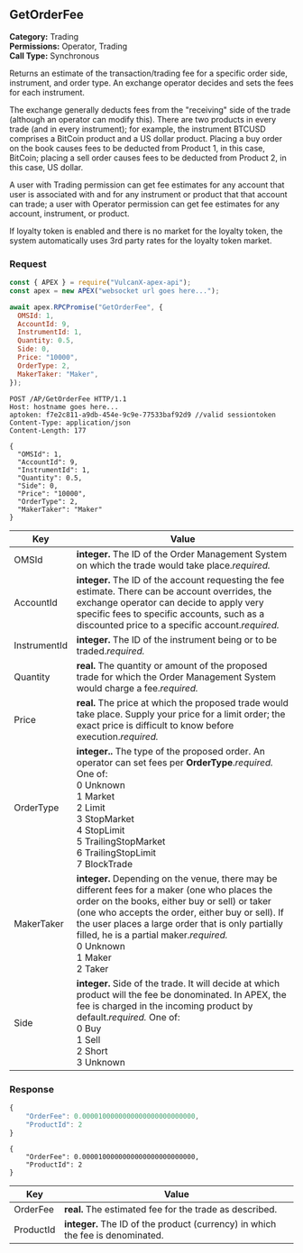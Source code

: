## GetOrderFee

**Category:** Trading<br />
**Permissions:** Operator, Trading<br />
**Call Type:** Synchronous

Returns an estimate of the transaction/trading fee for a specific order side, instrument, and order type. An exchange operator decides and sets the fees for each instrument.

The exchange generally deducts fees from the "receiving" side of the trade (although an operator can modify this). There are two products in every trade (and in every instrument); for example, the instrument BTCUSD comprises a BitCoin product and a US dollar product. Placing a buy order on the book causes fees to be deducted from Product 1, in this case, BitCoin; placing a sell order causes fees to be deducted from Product 2, in this case, US dollar.

A user with Trading permission can get fee estimates for any account that user is associated with and for any instrument or product that that account can trade; a user with Operator permission can get fee estimates for any account, instrument, or product.

If loyalty token is enabled and there is no market for the loyalty token, the system automatically uses 3rd party rates for the loyalty token market.

### Request

```javascript
const { APEX } = require("VulcanX-apex-api");
const apex = new APEX("websocket url goes here...");

await apex.RPCPromise("GetOrderFee", {
  OMSId: 1,
  AccountId: 9,
  InstrumentId: 1,
  Quantity: 0.5,
  Side: 0,
  Price: "10000",
  OrderType: 2,
  MakerTaker: "Maker",
});
```

```http
POST /AP/GetOrderFee HTTP/1.1
Host: hostname goes here...
aptoken: f7e2c811-a9db-454e-9c9e-77533baf92d9 //valid sessiontoken
Content-Type: application/json
Content-Length: 177

{
  "OMSId": 1,
  "AccountId": 9,
  "InstrumentId": 1,
  "Quantity": 0.5,
  "Side": 0,
  "Price": "10000",
  "OrderType": 2,
  "MakerTaker": "Maker"
}
```

| Key          | Value                                                                                                                                                                                                                                                                                                                                         |
| ------------ | --------------------------------------------------------------------------------------------------------------------------------------------------------------------------------------------------------------------------------------------------------------------------------------------------------------------------------------------- |
| OMSId        | **integer.** The ID of the Order Management System on which the trade would take place._required._                                                                                                                                                                                                                                            |
| AccountId    | **integer.** The ID of the account requesting the fee estimate. There can be account overrides, the exchange operator can decide to apply very specific fees to specific accounts, such as a discounted price to a specific account._required._                                                                                               |
| InstrumentId | **integer.** The ID of the instrument being or to be traded._required._                                                                                                                                                                                                                                                                       |
| Quantity     | **real.** The quantity or amount of the proposed trade for which the Order Management System would charge a fee._required._                                                                                                                                                                                                                   |
| Price        | **real.** The price at which the proposed trade would take place. Supply your price for a limit order; the exact price is difficult to know before execution._required._                                                                                                                                                                      |
| OrderType    | **integer..** The type of the proposed order. An operator can set fees per **OrderType**._required._<br /> One of:<br />0 Unknown<br />1 Market<br />2 Limit<br />3 StopMarket<br />4 StopLimit<br />5 TrailingStopMarket<br />6 TrailingStopLimit<br />7 BlockTrade<br />                                                                    |
| MakerTaker   | **integer.** Depending on the venue, there may be different fees for a maker (one who places the order on the books, either buy or sell) or taker (one who accepts the order, either buy or sell). If the user places a large order that is only partially filled, he is a partial maker._required._<br />0 Unknown<br />1 Maker<br />2 Taker |
| Side         | **integer.** Side of the trade. It will decide at which product will the fee be donominated. In APEX, the fee is charged in the incoming product by default._required._ One of:<br />0 Buy<br />1 Sell<br />2 Short<br />3 Unknown                                                                                                            |

### Response

```javascript
{
    "OrderFee": 0.0000100000000000000000000000,
    "ProductId": 2
}
```

```http
{
    "OrderFee": 0.0000100000000000000000000000,
    "ProductId": 2
}
```

| Key       | Value                                                                          |
| --------- | ------------------------------------------------------------------------------ |
| OrderFee  | **real.** The estimated fee for the trade as described.                        |
| ProductId | **integer.** The ID of the product (currency) in which the fee is denominated. |
